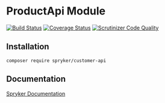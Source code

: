 # ProductApi Module
[![Build Status](https://travis-ci.org/spryker/ProductApi.svg)](https://travis-ci.org/spryker/ProductApi)
[![Coverage Status](https://coveralls.io/repos/github/spryker/ProductApi/badge.svg)](https://coveralls.io/github/spryker/ProductApi)
[![Scrutinizer Code Quality](https://scrutinizer-ci.com/g/spryker/ProductApi/badges/quality-score.png?b=master)](https://scrutinizer-ci.com/g/spryker/ProductApi/?branch=master)

## Installation

```
composer require spryker/customer-api
```

## Documentation

[Spryker Documentation](https://spryker.github.io)
